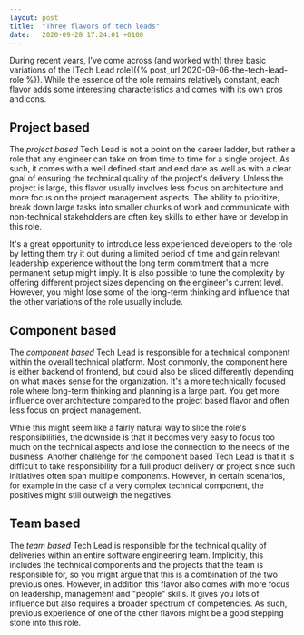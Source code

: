 ```yaml
---
layout: post
title:  "Three flavors of tech leads"
date:   2020-09-28 17:24:01 +0100
---
```


During recent years, I've come across (and worked with) three basic variations of the [Tech Lead role]({% post_url 2020-09-06-the-tech-lead-role %}). While the essence of the role remains relatively constant, each flavor adds some interesting characteristics and comes with its own pros and cons.

## Project based
The _project based_ Tech Lead is not a point on the career ladder, but rather a role that any engineer can take on from time to time for a single project. As such, it comes with a well defined start and end date as well as with a clear goal of ensuring the technical quality of the project's delivery. Unless the project is large, this flavor usually involves less focus on architecture and more focus on the project management aspects. The ability to prioritize, break down large tasks into smaller chunks of work and communicate with non-technical stakeholders are often key skills to either have or develop in this role.

It's a great opportunity to introduce less experienced developers to the role by letting them try it out during a limited period of time and gain relevant leadership experience without the long term commitment that a more permanent setup might imply. It is also possible to tune the complexity by offering different project sizes depending on the engineer's current level. However, you might lose some of the long-term thinking and influence that the other variations of the role usually include.


## Component based

The _component based_ Tech Lead is responsible for a technical component within the overall technical platform. Most commonly, the component here is either backend of frontend, but could also be sliced differently depending on what makes sense for the organization. It's a more technically focused role where long-term thinking and planning is a large part. You get more influence over architecture compared to the project based flavor and often less focus on project management.

While this might seem like a fairly natural way to slice the role's responsibilities, the downside is that it becomes very easy to focus too much on the technical aspects and lose the connection to the needs of the business. Another challenge for the component based Tech Lead is that it is difficult to take responsibility for a full product delivery or project since such initiatives often span multiple components. However, in certain scenarios, for example in the case of a very complex technical component, the positives might still outweigh the negatives.    


## Team based
The _team based_ Tech Lead is responsible for the technical quality of deliveries within an entire software engineering team. Implicitly, this includes the technical components and the projects that the team is responsible for, so you might argue that this is a combination of the two previous ones. However, in addition this flavor also comes with more focus on leadership, management and "people" skills. It gives you lots of influence but also requires a broader spectrum of competencies. As such, previous experience of one of the other flavors might be a good stepping stone into this role.  
